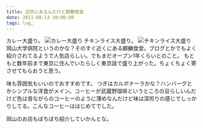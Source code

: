 ```yaml
---
title: 近所にあるんだけど麒麟食堂
date: 2011-08-13 10:06:08
tags: log, 
---
```

カレー大盛り。
<img src="http://a8.sphotos.ak.fbcdn.net/hphotos-ak-ash4/223082_2215426235941_1556145618_2327000_291782_n.jpg" alt="カレー大盛り" />
チキンライス大盛り。
<img src="http://a5.sphotos.ak.fbcdn.net/hphotos-ak-snc6/228868_2229190180031_1556145618_2343704_2648283_n.jpg" alt="チキンライス大盛り" />
岡山大学病院というのかな？そのすぐ近くにある麒麟食堂。ブログとかでもよく紹介されてるようで人気店らしい。でもまだオープン1年くらいとのこと。
もともと数年前まで東京に住んでいたらしく東京話で盛り上がった。ちょくちょく寄させてもらおうと思う。

味も雰囲気もいいのでおすすめです。
つぎはカルボナーラかな？ハンバーグとかシンプルな洋食がメイン。コーヒーが武蔵野珈琲というところの豆らしいんだけど色は昔ながらのコーヒーのように薄めなんだけど味は深煎りの感じでしっかりしてる。こんなコーヒーははじめてでした。

岡山のお店もぼちぼち紹介していかんとな。
